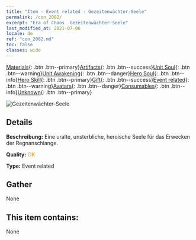 ```yaml
---
title: "Item - Event related - Gezeitenwächter-Seele"
permalink: /con_2082/
excerpt: "Era of Chaos  Gezeitenwächter-Seele"
last_modified_at: 2021-07-06
locale: de
ref: "con_2082.md"
toc: false
classes: wide
---
```

 [Materials](/ItemsDE/){: .btn .btn--primary}[Artifacts](/ItemsDE/Artifacts/){: .btn .btn--success}[Unit Soul](/ItemsDE/UnitSoul/){: .btn .btn--warning}[Unit Awakening](/ItemsDE/UnitAwakening/){: .btn .btn--danger}[Hero Soul](/ItemsDE/HeroSoul/){: .btn .btn--info}[Hero Skill](/ItemsDE/HeroSkill/){: .btn .btn--primary}[Gift](/ItemsDE/Gift/){: .btn .btn--success}[Event related](/ItemsDE/Events/){: .btn .btn--warning}[Avatars](/ItemsDE/Avatars/){: .btn .btn--danger}[Consumables](/ItemsDE/Consumables/){: .btn .btn--info}[Unknown](/ItemsDE/Unknown/){: .btn .btn--primary}

 ![Gezeitenwächter-Seele](/images/t/juexing_9904.jpg)

## Details
 **Beschreibung:** Eine uralte, unsterbliche, heroische Seele für das Erwecken der Regnanschlange.

 **Quality:** <span style="color: #FF8C00">OK</span>

 **Type:** Event related

## Gather

  None

## This item contains:

  None

